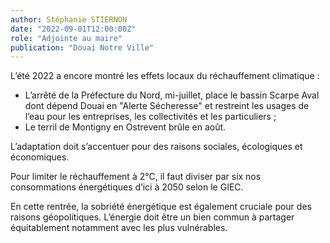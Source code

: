 ```yaml
---
author: Stéphanie STIERNON
date: "2022-09-01T12:00:00Z"
role: "Adjointe au maire"
publication: "Douai Notre Ville"
---
```


L’été 2022 a encore montré les effets locaux du réchauffement climatique :
- L’arrêté de la Préfecture du Nord, mi-juillet, place le bassin Scarpe Aval dont dépend Douai en "Alerte Sécheresse" et restreint les usages de l’eau pour les entreprises, les collectivités et les particuliers ;
- Le terril de Montigny en Ostrevent brûle en août.

L’adaptation doit s’accentuer pour des raisons sociales, écologiques et économiques.

Pour limiter le réchauffement à 2°C, il faut diviser par six nos consommations énergétiques d’ici à 2050 selon le GIEC.

En cette rentrée, la sobriété énergétique est également cruciale pour des raisons géopolitiques. L’énergie doit être un bien commun à partager équitablement notamment avec les plus vulnérables.
